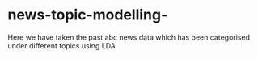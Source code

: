 # news-topic-modelling-
Here we have taken the past abc news data which has been categorised under different topics using LDA
